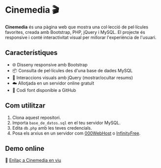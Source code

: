 # Cinemedia 🎬

**Cinemedia** és una pàgina web que mostra una col·lecció de pel·lícules favorites, creada amb Bootstrap, PHP, jQuery i MySQL. El projecte és responsive i conté interactivitat visual per millorar l'experiència de l'usuari.

## Característiques

- 🌐 Disseny responsive amb Bootstrap
- 📦 Consulta de pel·lícules des d'una base de dades MySQL
- 🎨 Interaccions visuals amb jQuery (mostrar/ocultar resums)
- ☁️ Allotjada en un servidor online gratuït
- 📁 Codi font disponible a GitHub

## Com utilitzar

1. Clona aquest repositori.
2. Importa `base_de_datos.sql` en el teu servidor MySQL.
3. Edita `db.php` amb les teves credencials.
4. Posa els arxius en un servidor com [000WebHost](https://000webhost.com) o [InfinityFree](https://infinityfree.net).

## Demo online

📍 [Enllaç a Cinemedia en viu](https://tuenllaçgratuit.000webhostapp.com)
